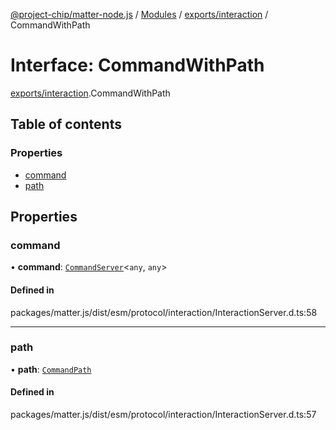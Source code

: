 [@project-chip/matter-node.js](../README.md) / [Modules](../modules.md) / [exports/interaction](../modules/exports_interaction.md) / CommandWithPath

# Interface: CommandWithPath

[exports/interaction](../modules/exports_interaction.md).CommandWithPath

## Table of contents

### Properties

- [command](exports_interaction.CommandWithPath.md#command)
- [path](exports_interaction.CommandWithPath.md#path)

## Properties

### command

• **command**: [`CommandServer`](../classes/exports_cluster.CommandServer.md)\<`any`, `any`\>

#### Defined in

packages/matter.js/dist/esm/protocol/interaction/InteractionServer.d.ts:58

___

### path

• **path**: [`CommandPath`](exports_interaction.CommandPath.md)

#### Defined in

packages/matter.js/dist/esm/protocol/interaction/InteractionServer.d.ts:57
